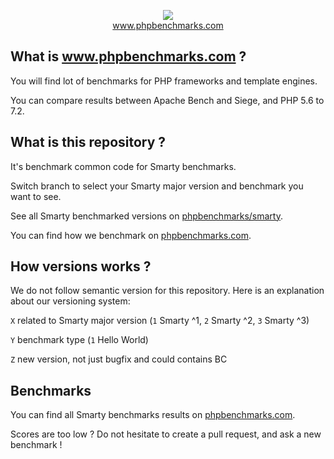 <p align="center">
  <img src="http://www.phpbenchmarks.com/images/logo_github.png">
  <br>
  <a href="http://www.phpbenchmarks.com" target="_blank">www.phpbenchmarks.com</a>
</p>

## What is www.phpbenchmarks.com ?

You will find lot of benchmarks for PHP frameworks and template engines.

You can compare results between Apache Bench and Siege, and PHP 5.6 to 7.2.

## What is this repository ?

It's benchmark common code for Smarty benchmarks.

Switch branch to select your Smarty major version and benchmark you want to see.

See all Smarty benchmarked versions on [phpbenchmarks/smarty](https://github.com/phpbenchmarks/smarty).

You can find how we benchmark on [phpbenchmarks.com](http://www.phpbenchmarks.com/en/benchmark-protocol.html).

## How versions works ?

We do not follow semantic version for this repository. Here is an explanation about our versioning system:

`X` related to Smarty major version (`1` Smarty ^1, `2` Smarty ^2, `3` Smarty ^3)

`Y` benchmark type (`1` Hello World)

`Z` new version, not just bugfix and could contains BC

## Benchmarks

You can find all Smarty benchmarks results on [phpbenchmarks.com](http://www.phpbenchmarks.com/en/benchmark/smarty.html).

Scores are too low ? Do not hesitate to create a pull request, and ask a new benchmark !
